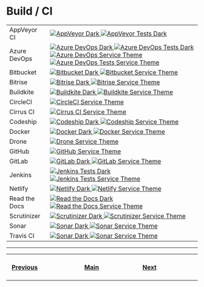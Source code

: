 # Build / CI

<table>
    <tr>
        <td>AppVeyor CI</td>
        <td>
            <a href="https://shields.io/category/build">
              <img
               src="https://img.shields.io/appveyor/build/gruntjs/grunt?branch=master&label=AppVeyor%20CI&logo=appveyor&logoColor=ffffff&labelColor=282828"
               alt="AppVeyor Dark"
              >
            </a>
            <a href="https://shields.io/category/build">
              <img
               src="https://img.shields.io/appveyor/tests/NZSmartie/coap-net-iu0to?compact_message&branch=master&label=AppVeyor%20Tests&logo=appveyor&logoColor=ffffff&labelColor=282828"
               alt="AppVeyor Tests Dark"
              >
            </a>
        </td>
    </tr>
    <tr>
        <td>Azure DevOps</td>
        <td>
            <a href="https://shields.io/category/build">
              <img
               src="https://img.shields.io/azure-devops/build/totodem/8cf3ec0e-d0c2-4fcd-8206-ad204f254a96/2?branch=master&label=Azure%20DevOps&logo=Microsoft%20Azure&logoColor=ffffff&labelColor=282828&style=flat"
               alt="Azure DevOps Dark"
              >
            </a>
            <a href="https://shields.io/category/build">
              <img
               src="https://img.shields.io/azure-devops/tests/azuredevops-powershell/azuredevops-powershell/1?compact_message&branch=master&label=Azure%20Tests&logo=Microsoft%20Azure&logoColor=ffffff&labelColor=282828&style=flat"
               alt="Azure DevOps Tests Dark"
              >
            </a>
            <a href="https://shields.io/category/build">
              <img
               src="https://img.shields.io/azure-devops/build/totodem/8cf3ec0e-d0c2-4fcd-8206-ad204f254a96/2?branch=master&label=Azure%20DevOps&logo=Microsoft%20Azure&logoColor=ffffff&labelColor=007fff&style=flat"
               alt="Azure DevOps Service Theme"
              >
            </a>
            <a href="https://shields.io/category/build">
              <img
               src="https://img.shields.io/azure-devops/tests/azuredevops-powershell/azuredevops-powershell/1?compact_message&branch=master&label=Azure%20Tests&logo=Microsoft%20Azure&logoColor=ffffff&labelColor=007fff&style=flat"
               alt="Azure DevOps Tests Service Theme"
              >
            </a>
        </td>
    </tr>
    <tr>
        <td>Bitbucket</td>
        <td>
            <a href="https://shields.io/category/build">
              <img
               src="https://img.shields.io/bitbucket/pipelines/atlassian/adf-builder-javascript/task/SECO-2168?branch=master&label=Bitbucket&logo=Bitbucket&logoColor=ffffff&labelColor=282828"
               alt="Bitbucket Dark"
              >
            </a>
            <a href="https://shields.io/category/build">
              <img
               src="https://img.shields.io/bitbucket/pipelines/atlassian/adf-builder-javascript/task/SECO-2168?branch=master&label=Bitbucket&logo=Bitbucket&logoColor=ffffff&labelColor=0052CC"
               alt="Bitbucket Service Theme"
              >
            </a>
        </td>
    </tr>
    <tr>
        <td>Bitrise</td>
        <td>
            <a href="https://shields.io/category/build">
              <img
               src="https://img.shields.io/bitbucket/pipelines/atlassian/adf-builder-javascript/task/SECO-2168?branch=master&label=Bitrise&logo=Bitrise&logoColor=ffffff&labelColor=282828"
               alt="Bitrise Dark"
              >
            </a>
            <a href="https://shields.io/category/build">
              <img
               src="https://img.shields.io/bitbucket/pipelines/atlassian/adf-builder-javascript/task/SECO-2168?branch=master&label=Bitrise&logo=Bitrise&logoColor=ffffff&labelColor=683D87"
               alt="Bitrise Service Theme"
              >
            </a>
        </td>
    </tr>
    <tr>
        <td>Buildkite</td>
        <td>
            <a href="https://shields.io/category/build">
              <img
               src="https://img.shields.io/buildkite/3826789cf8890b426057e6fe1c4e683bdf04fa24d498885489?branch=master&label=Buildkite&logo=Buildkite&logoColor=ffffff&labelColor=282828"
               alt="Buildkite Dark"
              >
            </a>
            <a href="https://shields.io/category/build">
              <img
               src="https://img.shields.io/buildkite/3826789cf8890b426057e6fe1c4e683bdf04fa24d498885489?branch=master&label=Buildkite&logo=Buildkite&logoColor=ffffff&labelColor=14CC80"
               alt="Buildkite Service Theme"
              >
            </a>
        </td>
    </tr>
    <tr>
        <td>CircleCI</td>
        <td>
            <a href="https://shields.io/category/build">
              <img
               src="https://img.shields.io/circleci/build/github/RedSparr0w/node-csgo-parser?branch=master&label=CircleCI&logo=CircleCI&logoColor=ffffff&labelColor=343434"
               alt="CircleCI Service Theme"
              >
            </a>
        </td>
    </tr>
    <tr>
        <td>Cirrus CI</td>
        <td>
            <a href="https://shields.io/category/build">
              <img
               src="https://img.shields.io/cirrus/github/flutter/flutter?branch=master&label=Cirrus%20CI&logo=Cirrus%20CI&logoColor=ffffff&labelColor=212121"
               alt="Cirrus CI Service Theme"
              >
            </a>
        </td>
    </tr>
    <tr>
        <td>Codeship</td>
        <td>
            <a href="https://shields.io/category/build">
              <img
               src="https://img.shields.io/codeship/d6c1ddd0-16a3-0132-5f85-2e35c05e22b1?branch=master&label=Codeship&logo=Codeship&logoColor=ffffff&labelColor=282828"
               alt="Codeship Dark"
              >
            </a>
            <a href="https://shields.io/category/build">
              <img
               src="https://img.shields.io/codeship/d6c1ddd0-16a3-0132-5f85-2e35c05e22b1?branch=master&label=Codeship&logo=Codeship&logoColor=ffffff&labelColor=3C4858"
               alt="Codeship Service Theme"
              >
            </a>
        </td>
    </tr>
    <tr>
        <td>Docker</td>
        <td>
            <a href="https://shields.io/category/build">
              <img
               src="https://img.shields.io/codeship/d6c1ddd0-16a3-0132-5f85-2e35c05e22b1?branch=master&label=Docker&logo=Docker&logoColor=ffffff&labelColor=282828"
               alt="Docker Dark"
              >
            </a>
            <a href="https://shields.io/category/build">
              <img
               src="https://img.shields.io/codeship/d6c1ddd0-16a3-0132-5f85-2e35c05e22b1?branch=master&label=Docker&logo=Docker&logoColor=ffffff&labelColor=2496ED"
               alt="Docker Service Theme"
              >
            </a>
        </td>
    </tr>
    <tr>
        <td>Drone</td>
        <td>
            <a href="https://shields.io/category/build">
              <img
               src="https://img.shields.io/drone/build/drone/drone?branch=master&label=Drone&logo=Drone&logoColor=ffffff&labelColor=212121"
               alt="Drone Service Theme"
              >
            </a>
        </td>
    </tr>
    <tr>
        <td>GitHub</td>
        <td>
            <a href="https://shields.io/category/build">
              <img
               src="https://img.shields.io/github/workflow/status/actions/toolkit/toolkit-unit-tests?branch=master&label=GitHub&logo=GitHub&logoColor=ffffff&labelColor=181717"
               alt="GitHub Service Theme"
              >
            </a>
        </td>
    </tr>
    <tr>
        <td>GitLab</td>
        <td>
            <a href="https://shields.io/category/build">
              <img
               src="https://img.shields.io/gitlab/pipeline/gitlab-org/gitlab/master?branch=master&label=GitLab&logo=GitLab&logoColor=ffffff&labelColor=282828"
               alt="GitLab Dark"
              >
            </a>
            <a href="https://shields.io/category/build">
              <img
               src="https://img.shields.io/gitlab/pipeline/gitlab-org/gitlab/master?branch=master&label=GitLab&logo=GitLab&logoColor=ffffff&labelColor=FCA121"
               alt="GitLab Service Theme"
              >
            </a>
        </td>
    </tr>
    <tr>
        <td>Jenkins</td>
        <td>
            <a href="https://shields.io/category/build">
              <img
               src="https://img.shields.io/jenkins/tests?compact_message&jobUrl=https%3A%2F%2Fjenkins.sqlalchemy.org%2Fjob%2Falembic_coverage&branch=master&label=Jenkins&logo=Jenkins&logoColor=ffffff&labelColor=282828"
               alt="Jenkins Tests Dark"
              >
            </a>
            <a href="https://shields.io/category/build">
              <img
               src="https://img.shields.io/jenkins/tests?compact_message&jobUrl=https%3A%2F%2Fjenkins.sqlalchemy.org%2Fjob%2Falembic_coverage&branch=master&label=Jenkins&logo=Jenkins&logoColor=ffffff&labelColor=D24939"
               alt="Jenkins Tests Service Theme"
              >
            </a>
        </td>
    </tr>
    <tr>
        <td>Netlify</td>
        <td>
            <a href="https://shields.io/category/build">
              <img
               src="https://img.shields.io/netlify/e6d5a4e0-dee1-4261-833e-2f47f509c68f?branch=master&label=Netlify&logo=Netlify&logoColor=ffffff&labelColor=282828"
               alt="Netlify Dark"
              >
            </a>
            <a href="https://shields.io/category/build">
              <img
               src="https://img.shields.io/netlify/e6d5a4e0-dee1-4261-833e-2f47f509c68f?branch=master&label=Netlify&logo=Netlify&logoColor=ffffff&labelColor=00C7B7"
               alt="Netlify Service Theme"
              >
            </a>
        </td>
    </tr>
    <tr>
        <td>Read the Docs</td>
        <td>
            <a href="https://shields.io/category/build">
              <img
               src="https://img.shields.io/readthedocs/pip?branch=master&label=Read%20the%20Docs&logo=Read%20the%20Docs&logoColor=ffffff&labelColor=282828"
               alt="Read the Docs Dark"
              >
            </a>
            <a href="https://shields.io/category/build">
              <img
               src="https://img.shields.io/readthedocs/pip?branch=master&label=Read%20the%20Docs&logo=Read%20the%20Docs&logoColor=ffffff&labelColor=8CA1AF"
               alt="Read the Docs Service Theme"
              >
            </a>
        </td>
    </tr>
    <tr>
        <td>Scrutinizer</td>
        <td>
            <a href="https://shields.io/category/build">
              <img
               src="https://img.shields.io/scrutinizer/build/g/filp/whoops?branch=master&label=Scrutinizer%20CI&logo=Scrutinizer%20CI&logoColor=ffffff&labelColor=282828"
               alt="Scrutinizer Dark"
              >
            </a>
            <a href="https://shields.io/category/build">
              <img
               src="https://img.shields.io/scrutinizer/build/g/filp/whoops?branch=master&label=Scrutinizer%20CI&logo=Scrutinizer%20CI&logoColor=ffffff&labelColor=8A9296"
               alt="Scrutinizer Service Theme"
              >
            </a>
        </td>
    </tr>
    <tr>
        <td>Sonar</td>
        <td>
            <a href="https://shields.io/category/build">
              <img
               src="https://img.shields.io/sonar/tests/mailbox-cleaner?compact_message&server=https%3A%2F%2Fsonarcloud.io&branch=master&label=SonarCloud&logo=SonarCloud&logoColor=ffffff&labelColor=282828"
               alt="Sonar Dark"
              >
            </a>
            <a href="https://shields.io/category/build">
              <img
               src="https://img.shields.io/sonar/tests/mailbox-cleaner?compact_message&server=https%3A%2F%2Fsonarcloud.io&branch=master&label=SonarCloud&logo=SonarCloud&logoColor=ffffff&labelColor=F3702A"
               alt="Sonar Service Theme"
              >
            </a>
        </td>
    </tr>
    <tr>
        <td>Travis CI</td>
        <td>
            <a href="https://shields.io/category/build">
              <img
               src="https://img.shields.io/travis/a-maliarov/amazoncaptcha?branch=master&label=Travis%20CI&logo=Travis%20CI&logoColor=ffffff&labelColor=282828"
               alt="Sonar Dark"
              >
            </a>
            <a href="https://shields.io/category/build">
              <img
               src="https://img.shields.io/travis/a-maliarov/amazoncaptcha?branch=master&label=Travis%20CI&logo=Travis%20CI&logoColor=ffffff&labelColor=2782f7"
               alt="Sonar Service Theme"
              >
            </a>
        </td>
    </tr>
</table>

---
<table>
    <tr>
        <th>&nbsp; &nbsp; &nbsp; &nbsp; &nbsp; &nbsp; &nbsp; &nbsp; &nbsp; &nbsp; &nbsp; &nbsp; &nbsp; &nbsp; &nbsp;<a href="https://github.com/a-maliarov/awesome-shields/blob/main/categories/other.md">Previous</a>&nbsp; &nbsp; &nbsp; &nbsp; &nbsp; &nbsp; &nbsp; &nbsp; &nbsp; &nbsp; &nbsp; &nbsp; &nbsp; &nbsp; &nbsp;</th>
        <th>&nbsp; &nbsp; &nbsp; &nbsp; &nbsp; &nbsp; &nbsp; &nbsp; &nbsp; &nbsp; &nbsp; &nbsp; &nbsp; &nbsp;<a href="https://github.com/a-maliarov/awesome-shields">Main</a>&nbsp; &nbsp; &nbsp; &nbsp; &nbsp; &nbsp; &nbsp; &nbsp; &nbsp; &nbsp; &nbsp; &nbsp; &nbsp; &nbsp;</th>
        <th>&nbsp; &nbsp; &nbsp; &nbsp; &nbsp; &nbsp; &nbsp; &nbsp; &nbsp; &nbsp; &nbsp; &nbsp; &nbsp; &nbsp; &nbsp;<a href="https://github.com/a-maliarov/awesome-shields/blob/main/categories/code_coverage.md">Next</a>&nbsp; &nbsp; &nbsp; &nbsp; &nbsp; &nbsp; &nbsp; &nbsp; &nbsp; &nbsp; &nbsp; &nbsp; &nbsp; &nbsp; &nbsp;</th>
    </tr>
</table>
